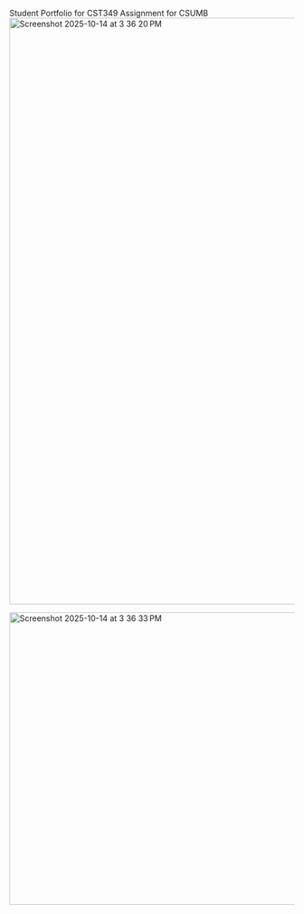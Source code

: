 Student Portfolio for CST349 Assignment for CSUMB
<img width="1458" height="1035" alt="Screenshot 2025-10-14 at 3 36 20 PM" src="https://github.com/user-attachments/assets/33a31ba6-8511-4c92-98f5-5e51bd3159c9" />

<img width="1709" height="516" alt="Screenshot 2025-10-14 at 3 36 33 PM" src="https://github.com/user-attachments/assets/fdee1a07-60b0-4d18-84f3-7ead954fea57" />
